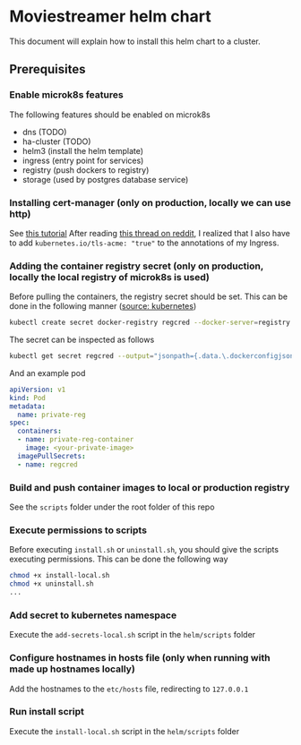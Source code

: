 # Moviestreamer helm chart

This document will explain how to install this helm chart to a cluster.

## Prerequisites

### Enable microk8s features

The following features should be enabled on microk8s

- dns (TODO)
- ha-cluster (TODO)
- helm3 (install the helm template)
- ingress (entry point for services)
- registry (push dockers to registry)
- storage (used by postgres database service)

### Installing cert-manager (only on production, locally we can use http)

See [this tutorial](https://www.cloudsavvyit.com/14069/how-to-install-kubernetes-cert-manager-and-configure-lets-encrypt/)
After reading [this thread on reddit](https://www.reddit.com/r/kubernetes/comments/g3z5sp/microk8s_with_certmanager_and_letsecncrypt/), I realized that I also have to add `kubernetes.io/tls-acme: "true"` to the annotations of my Ingress.

### Adding the container registry secret (only on production, locally the local registry of microk8s is used)

Before pulling the containers, the registry secret should be set. This can be done in the following manner ([source: kubernetes](https://kubernetes.io/docs/tasks/configure-pod-container/pull-image-private-registry/))

```bash
kubectl create secret docker-registry regcred --docker-server=registry.willemserruys.com --docker-username=XXX --docker-password=XXX --docker-email=serruys.willem@hotmail.com -n moviestreamer
```

The secret can be inspected as follows

```bash
kubectl get secret regcred --output="jsonpath={.data.\.dockerconfigjson}" | base64 --decode
```

And an example pod

```yml
apiVersion: v1
kind: Pod
metadata:
  name: private-reg
spec:
  containers:
  - name: private-reg-container
    image: <your-private-image>
  imagePullSecrets:
  - name: regcred
```

### Build and push container images to local or production registry

See the `scripts` folder under the root folder of this repo

### Execute permissions to scripts

Before executing `install.sh` or `uninstall.sh`, you should give the scripts executing permissions.
This can be done the following way

```bash
chmod +x install-local.sh
chmod +x uninstall.sh
...
```

### Add secret to kubernetes namespace

Execute the `add-secrets-local.sh` script in the `helm/scripts` folder

### Configure hostnames in hosts file (only when running with made up hostnames locally)

Add the hostnames to the `etc/hosts` file, redirecting to `127.0.0.1`

### Run install script

Execute the `install-local.sh` script in the `helm/scripts` folder
